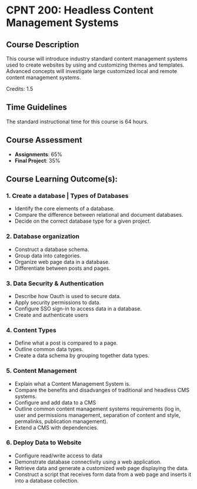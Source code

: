 # CPNT 200: Headless Content Management Systems
## Course Description
This course will introduce industry standard content management systems used to create websites by using and customizing themes and templates. Advanced concepts will investigate large customized local and remote content management systems.

Credits: 1.5

## Time Guidelines
The standard instructional time for this course is 64 hours.

## Course Assessment
- **Assignments**: 65%
- **Final Project**: 35%

## Course Learning Outcome(s):

### 1. Create a database | Types of Databases
- Identify the core elements of a database.
- Compare the difference between relational and document databases.
- Decide on the correct database type for a given project.
### 2. Database organization 
- Construct a database schema.
- Group data into categories.
- Organize web page data in a database.
- Differentiate between posts and pages.
### 3. Data Security & Authentication 
- Describe how Oauth is used to secure data.
- Apply security permissions to data.
- Configure SSO sign-in to access data in a database.
- Create and authenticate users

### 4. Content Types 
- Define what a post is compared to a page.
- Outline common data types.
- Create a data schema by grouping together data types.

### 5. Content Management 
- Explain what a Content Management System is.
- Compare the benefits and disadvanges of traditional and headless CMS systems.
- Configure and add data to a CMS
- Outline common content management systems requirements (log in, user and permissions management, separation of content and style, permalinks, publication management).
- Extend a CMS with dependencies.
### 6. Deploy Data to Website 
- Configure read/write access to data
- Demonstrate database connectivity using a web application.
- Retrieve data and generate a customized web page displaying the data.
- Construct a script that receives form data from a web page and inserts it into a database collection.

